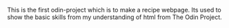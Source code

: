 This is the first odin-project which is to make a recipe webpage.
Its used to show the basic skills from my understanding of html from The Odin Project.
